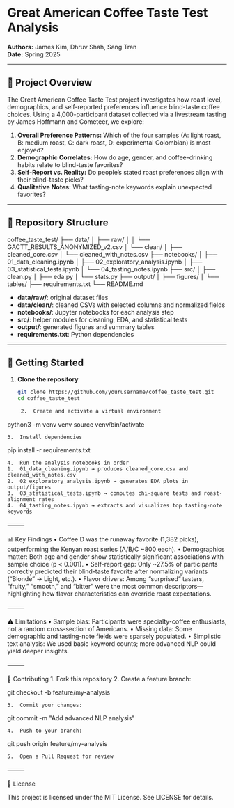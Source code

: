 # Great American Coffee Taste Test Analysis

**Authors:** James Kim, Dhruv Shah, Sang Tran  
**Date:** Spring 2025

---

## 📖 Project Overview

The Great American Coffee Taste Test project investigates how roast level, demographics, and self-reported preferences influence blind-taste coffee choices. Using a 4,000-participant dataset collected via a livestream tasting by James Hoffmann and Cometeer, we explore:

1. **Overall Preference Patterns:** Which of the four samples (A: light roast, B: medium roast, C: dark roast, D: experimental Colombian) is most enjoyed?  
2. **Demographic Correlates:** How do age, gender, and coffee-drinking habits relate to blind-taste favorites?  
3. **Self-Report vs. Reality:** Do people’s stated roast preferences align with their blind-taste picks?  
4. **Qualitative Notes:** What tasting-note keywords explain unexpected favorites?

---

## 📂 Repository Structure

coffee_taste_test/
├── data/
│   ├── raw/
│   │   └── GACTT_RESULTS_ANONYMIZED_v2.csv
│   └── clean/
│       ├── cleaned_core.csv
│       └── cleaned_with_notes.csv
├── notebooks/
│   ├── 01_data_cleaning.ipynb
│   ├── 02_exploratory_analysis.ipynb
│   ├── 03_statistical_tests.ipynb
│   └── 04_tasting_notes.ipynb
├── src/
│   ├── clean.py
│   ├── eda.py
│   └── stats.py
├── output/
│   ├── figures/
│   └── tables/
├── requirements.txt
└── README.md

- **data/raw/**: original dataset files  
- **data/clean/**: cleaned CSVs with selected columns and normalized fields  
- **notebooks/**: Jupyter notebooks for each analysis step  
- **src/**: helper modules for cleaning, EDA, and statistical tests  
- **output/**: generated figures and summary tables  
- **requirements.txt**: Python dependencies  

---

## 🚀 Getting Started

1. **Clone the repository**  
   ```bash
   git clone https://github.com/yourusername/coffee_taste_test.git
   cd coffee_taste_test

	2.	Create and activate a virtual environment

python3 -m venv venv
source venv/bin/activate


	3.	Install dependencies

pip install -r requirements.txt


	4.	Run the analysis notebooks in order
	1.	01_data_cleaning.ipynb → produces cleaned_core.csv and cleaned_with_notes.csv
	2.	02_exploratory_analysis.ipynb → generates EDA plots in output/figures
	3.	03_statistical_tests.ipynb → computes chi-square tests and roast-alignment rates
	4.	04_tasting_notes.ipynb → extracts and visualizes top tasting-note keywords

⸻

📊 Key Findings
	•	Coffee D was the runaway favorite (1,382 picks), outperforming the Kenyan roast series (A/B/C ~800 each).
	•	Demographics matter: Both age and gender show statistically significant associations with sample choice (p < 0.001).
	•	Self-report gap: Only ~27.5% of participants correctly predicted their blind-taste favorite after normalizing variants (“Blonde” → Light, etc.).
	•	Flavor drivers: Among “surprised” tasters, “fruity,” “smooth,” and “bitter” were the most common descriptors—highlighting how flavor characteristics can override roast expectations.

⸻

⚠️ Limitations
	•	Sample bias: Participants were specialty-coffee enthusiasts, not a random cross-section of Americans.
	•	Missing data: Some demographic and tasting-note fields were sparsely populated.
	•	Simplistic text analysis: We used basic keyword counts; more advanced NLP could yield deeper insights.

⸻

🤝 Contributing
	1.	Fork this repository
	2.	Create a feature branch:

git checkout -b feature/my-analysis


	3.	Commit your changes:

git commit -m "Add advanced NLP analysis"


	4.	Push to your branch:

git push origin feature/my-analysis


	5.	Open a Pull Request for review

⸻

📜 License

This project is licensed under the MIT License. See LICENSE for details.

